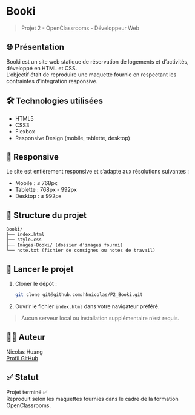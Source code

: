 # Booki

> Projet 2 - OpenClassrooms - Développeur Web

## 🌐 Présentation

Booki est un site web statique de réservation de logements et d’activités, développé en HTML et CSS.  
L’objectif était de reproduire une maquette fournie en respectant les contraintes d’intégration responsive.

## 🛠️ Technologies utilisées

- HTML5
- CSS3
- Flexbox
- Responsive Design (mobile, tablette, desktop)

## 📱 Responsive

Le site est entièrement responsive et s’adapte aux résolutions suivantes :

- Mobile : ≤ 768px
- Tablette : 768px - 992px
- Desktop : ≥ 992px

## 📂 Structure du projet

```
Booki/
├── index.html
├── style.css
├── Images+Booki/ (dossier d'images fourni)
└── note.txt (fichier de consignes ou notes de travail)
```

## 🚀 Lancer le projet

1. Cloner le dépôt :
   ```bash
   git clone git@github.com:hNnicolas/P2_Booki.git
   ```
2. Ouvrir le fichier `index.html` dans votre navigateur préféré.

> Aucun serveur local ou installation supplémentaire n’est requis.

## 👨‍💻 Auteur

Nicolas Huang  
[Profil GitHub](https://github.com/hNnicolas/P2_Booki)

## ✅ Statut

Projet terminé ✅  
Reproduit selon les maquettes fournies dans le cadre de la formation OpenClassrooms.
